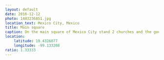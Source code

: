 ```yaml
---
layout: default
date: 2016-12-12
photo: 1483236851.jpg
location_text: Mexico City, Mexico
title: Main square
caption: On the main square of Mexico City stand 2 churches and the gouvernment houses. On Christmas time, a huge tree magically grows in its center! ;)
location:
    latitude: 19.4326077
    longitude: -99.133208
ratio: 1.33333
---
```

